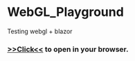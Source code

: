 # WebGL_Playground
Testing webgl + blazor


### [>>Click<<](https://alordash.github.io/WebGL_Playground/publish/wwwroot/) to open in your browser.  
